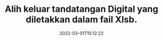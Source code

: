 ---
############################# Static ############################
layout: "auto-gen-signature"
date: 2022-03-01T15:12:22
draft: false
operation: Delete
signaturetype: Digital
fileformat: Xlsb
productName: .NET
lang: ms
productCode: net
otherformats: pdf doc docx docm dot dotx odt ott xls xlsx xlsm xlsb ods ots xltx xltm pptx pptm
breadcrumb: Put Digital signature on Xlsb for C#

############################# Head ############################
head_title: "Padamkan tandatangan Digital daripada fail Xlsb melalui C#"
head_description: "Pemadaman tandatangan Digital tertentu daripada dokumen Xlsb yang ditandatangani mungkin dilakukan dengan mudah dengan kod .NET pendek."

############################# Header ############################
title: "Alih keluar tandatangan Digital yang diletakkan dalam fail Xlsb."
description: "Padamkan pelbagai tandatangan Digital daripada dokumen Xlsb. Mengalih keluar tandatangan Digital memerlukan kod C# yang mudah."
bg_image: "https://cms.admin.containerize.com/templates/aspose/App_Themes/V3/images/bg/header1.png"
bg_overlay: false
button:
    enable: true

############################# SubMenu ############################
submenu:
    enable: true

    left:
        img_alt: "GroupDocs.Signature for .NET"
        image: "https://cms.admin.containerize.com/templates/groupdocs/images/product-logos/90x90-noborder/groupdocs-signature-net.png"
        product: "GroupDocs.Signature"
        platform: ".NET"



############################# About ############################
about:
    enable: true
    title: "Dapatkan maklumat tentang ciri API GroupDocs.Signature for .NET."
    content: |
        API [GroupDocs.Signature for .NET](https://products.groupdocs.com/signature/net/) menyediakan banyak cara untuk memproses dokumen anda menggunakan tandatangan elektronik. Tandatangan digital seperti teks, imej, sijil digital, kod bar, kod QR, setem atau metadata tersedia. Pelanggan mempunyai kemungkinan untuk menambah, memadam, mengemas kini, mengesahkan atau mencari tandatangan digital pada PDF, dokumen MS Word, buku kerja MS Excel, persembahan MS PowerPoint, fail Adobe Photoshop dan pelbagai format imej. Sebilangan besar ciri dan tetapan berguna disediakan.
    

############################# Steps ############################
steps:
    enable: true
    title_left: "Bagaimana untuk mengalih keluar tandatangan Digital daripada dokumen Xlsb anda"
    content_left: |
        [GroupDocs.Signature for .NET](https://products.groupdocs.com/signature/net/) menyediakan ciri berguna untuk mengosongkan Xlsb dokumen daripada Digital tandatangan dengan beberapa baris kod.
        
        * Pertama, nyatakan laluan laluan objek Tandatangan ke dokumen anda sebagai parameter pembina.
        * Kemudian, cipta objek tandatangan yang sesuai dan sediakan pengecam uniknya.
        * Selepas itu, gunakan kaedah Padam menghantar objek tandatangan yang mesti dipadamkan.
        * Akhirnya, hasil operasi proses.

    title_right: "Keperluan Sistem"
    content_right: |
        GroupDocs.Signature for .NET disokong pada semua platform dan sistem pengendalian utama. Sebelum melaksanakan kod di bawah, sila pastikan anda mempunyai prasyarat berikut dipasang pada sistem anda.

        * Sistem pengendalian: Microsoft Windows, Linux, MacOS
        * Persekitaran pembangunan: Microsoft Visual Studio, Xamarin, MonoDevelop
        * Frameworks: .NET Framework, .NET Standard, .NET Core, Mono
        * Muat turun versi terkini GroupDocs.Signature for .NET daripada [Nuget](https://www.nuget.org/packages/groupdocs.signature)
         
    code: |
        ```csharp    
                
        // Set up input Xlsb file
        string filePath = "input.xlsb";

        // Instantiate Signature for input file
        using (GroupDocs.Signature.Signature signature = new GroupDocs.Signature.Signature(filePath))
        {
                // Id of signature which is supposed to be deleted
                // such Id may be obtained as result of search operation
                string id = "a01e1940-997a-444b-89af-9309a2d559a5";

                // provide signature features to delete
                // set up particular signature id
                DigitalSignature signatureToDelete = new DigitalSignature(id);

                // delete signature
                bool deleteResult = signature.Delete(signatureToDelete);

                // process deletion result
                if (deleteResult)
                {
                    Console.WriteLine("Signature was deleted successfully!");
                }
        }
        ```

############################# Demos ############################
demos:
    enable: true
    title: "Menandatangani dengan Digital tandatangan Demo Langsung"
    content: |
       Tambahkan pelbagai tandatangan elektronik pada fail Xlsb sekarang dengan melawati tapak web [GroupDocs.Signature App](https://products.groupdocs.app/signature/family).          

############################# More Formats ############################
more_formats:
    enable: true
    title: "Padamkan tandatangan Digital anda dengan C#"
    content: |
        "Pemadaman e-tandatangan yang telah ditambahkan pada pelbagai format dokumen. Alih keluar tandatangan dengan cepat tanpa kod tambahan."
    format: 
       
       
back_to_top:
    enable: true
---